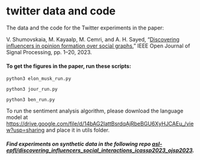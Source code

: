 # twitter data and code

The data and the code for the Twitter experiments in the paper: 

V. Shumovskaia, M. Kayaalp, M. Cemri, and A. H. Sayed, “[Discovering influencers in opinion formation over social graphs](https://ieeexplore.ieee.org/document/10079214),” IEEE Open Journal of Signal Processing, pp. 1–20, 2023.

#### To get the figures in the paper, run these scripts:
```
python3 elon_musk_run.py
```
```
python3 jour_run.py
```
```
python3 ben_run.py
```

To run the sentiment analysis algorithm, please download the language model at https://drive.google.com/file/d/14bAG2IattBsrdqAjRbeBGU6XyHJCAEu_/view?usp=sharing and place it in utils folder.

##### Find experiments on synthetic data in the following repo [asl-epfl/discovering_influencers_social_interactions_icassp2023_ojsp2023](https://github.com/asl-epfl/discovering_influencers_social_interactions_icassp2023_ojsp2023).
